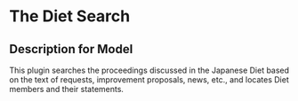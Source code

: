 # The Diet Search

## Description for Model

This plugin searches the proceedings discussed in the Japanese Diet based on the text of requests, improvement proposals, news, etc., and locates Diet members and their statements.

